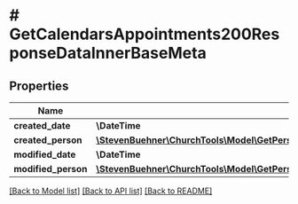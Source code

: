 # # GetCalendarsAppointments200ResponseDataInnerBaseMeta

## Properties

Name | Type | Description | Notes
------------ | ------------- | ------------- | -------------
**created_date** | **\DateTime** |  | [optional]
**created_person** | [**\StevenBuehner\ChurchTools\Model\GetPersonMasterdata200ResponseDataCampusesInnerMetaCreatedPerson**](GetPersonMasterdata200ResponseDataCampusesInnerMetaCreatedPerson.md) |  | [optional]
**modified_date** | **\DateTime** |  | [optional]
**modified_person** | [**\StevenBuehner\ChurchTools\Model\GetPersonMasterdata200ResponseDataCampusesInnerMetaCreatedPerson**](GetPersonMasterdata200ResponseDataCampusesInnerMetaCreatedPerson.md) |  | [optional]

[[Back to Model list]](../../README.md#models) [[Back to API list]](../../README.md#endpoints) [[Back to README]](../../README.md)
